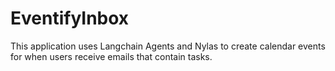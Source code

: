 # EventifyInbox


This application uses Langchain Agents and Nylas to create calendar events for when users receive emails that contain tasks.
